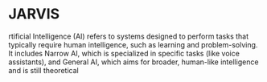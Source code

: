 # JARVIS
rtificial Intelligence (AI) refers to systems designed to perform tasks that typically require human intelligence, such as learning and problem-solving. It includes Narrow AI, which is specialized in specific tasks (like voice assistants), and General AI, which aims for broader, human-like intelligence and is still theoretical
